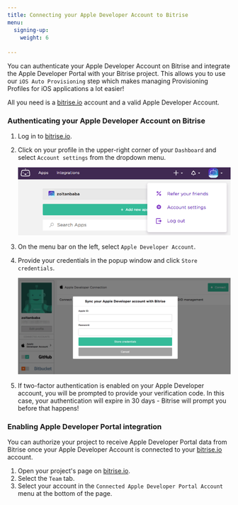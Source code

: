 ```yaml
---
title: Connecting your Apple Developer Account to Bitrise
menu:
  signing-up:
    weight: 6

---
```


You can authenticate your Apple Developer Account on Bitrise and integrate the Apple Developer Portal with your Bitrise project. This allows you to use our `iOS Auto Provisioning` step which makes managing Provisioning Profiles for iOS applications a lot easier!

All you need is a [bitrise.io](https://www.bitrise.io) account and a valid Apple Developer Account.

### Authenticating your Apple Developer Account on Bitrise

1. Log in to [bitrise.io](https://www.bitrise.io).
2. Click on your profile in the upper-right corner of your `Dashboard` and select `Account settings` from the dropdown menu.

   ![Account settings menu](/img/adding-a-new-app/account-settings.png)
3. On the menu bar on the left, select `Apple Developer Account`.
4. Provide your credentials in the popup window and click `Store credentials`.

   ![Connecting Apple Developer account](/img/adding-a-new-app/apple-dev-acc-sync.png)
5. If two-factor authentication is enabled on your Apple Developer account, you will be prompted to provide your verification code. In this case, your authentication will expire in 30 days - Bitrise will prompt you before that happens!

### Enabling Apple Developer Portal integration

You can authorize your project to receive Apple Developer Portal data from Bitrise once your Apple Developer Account is connected to your [bitrise.io](https://www.bitrise.io) account.

1. Open your project's page on [bitrise.io](https://www.bitrise.io).
2. Select the `Team` tab.
3. Select your account in the `Connected Apple Developer Portal Account` menu at the bottom of the page.